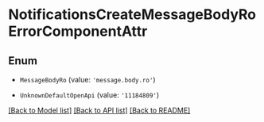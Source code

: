 # NotificationsCreateMessageBodyRoErrorComponentAttr


## Enum

* `MessageBodyRo` (value: `'message.body.ro'`)

* `UnknownDefaultOpenApi` (value: `'11184809'`)

[[Back to Model list]](../README.md#documentation-for-models) [[Back to API list]](../README.md#documentation-for-api-endpoints) [[Back to README]](../README.md)
